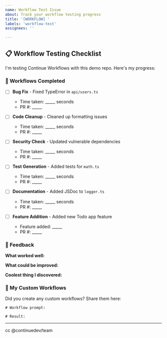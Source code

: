 ```yaml
---
name: Workflow Test Issue
about: Track your workflow testing progress
title: '[WORKFLOW] '
labels: 'workflow-test'
assignees: ''

---
```


## 📋 Workflow Testing Checklist

I'm testing Continue Workflows with this demo repo. Here's my progress:

### 🧪 Workflows Completed

- [ ] **Bug Fix** - Fixed TypeError in `api/users.ts`
  - Time taken: _____ seconds
  - PR #: _____
  
- [ ] **Code Cleanup** - Cleaned up formatting issues
  - Time taken: _____ seconds
  - PR #: _____
  
- [ ] **Security Check** - Updated vulnerable dependencies
  - Time taken: _____ seconds
  - PR #: _____
  
- [ ] **Test Generation** - Added tests for `math.ts`
  - Time taken: _____ seconds
  - PR #: _____
  
- [ ] **Documentation** - Added JSDoc to `logger.ts`
  - Time taken: _____ seconds
  - PR #: _____
  
- [ ] **Feature Addition** - Added new Todo app feature
  - Feature added: _____
  - PR #: _____

### 💭 Feedback

**What worked well:**


**What could be improved:**


**Coolest thing I discovered:**


### 🎯 My Custom Workflows

Did you create any custom workflows? Share them here:

```
# Workflow prompt:

# Result:
```

---

cc @continuedev/team
